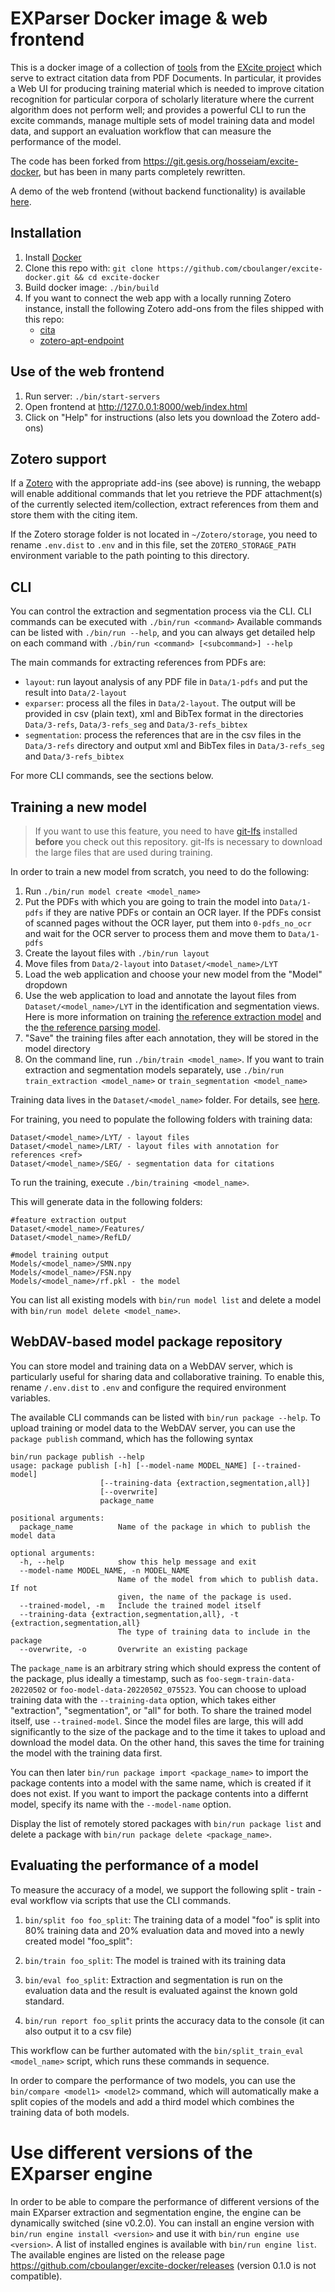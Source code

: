 # EXParser Docker image & web frontend

This is a docker image of a collection of
[tools](https://excite.informatik.uni-stuttgart.de/#software) from the [EXcite
project](https://excite.informatik.uni-stuttgart.de/) which serve to extract
citation data from PDF Documents. In particular, it provides a Web UI for
producing training material which is needed to improve citation recognition for
particular corpora of scholarly literature where the current algorithm does not
perform well; and provides a powerful CLI to run the excite commands, manage
multiple sets of model training data and model data, and support an evaluation
workflow that can measure the performance of the model.

The code has been forked from https://git.gesis.org/hosseiam/excite-docker, but
has been in many parts completely rewritten.

A demo of the web frontend (without backend functionality) is available 
[here](https://cboulanger.github.io/excite-docker/web/index.html).

## Installation

1. Install [Docker](https://docs.docker.com/install)
2. Clone this repo with: `git clone https://github.com/cboulanger/excite-docker.git && cd excite-docker`
3. Build docker image: `./bin/build`
4. If you want to connect the web app with a locally running Zotero instance,
   install the following Zotero add-ons from the files shipped with this repo:
   - [cita](zotero/cita.xpi)
   - [zotero-apt-endpoint](zotero/zotero-api-endpoint.xpi)

## Use of the web frontend

1. Run server: `./bin/start-servers`
2. Open frontend at http://127.0.0.1:8000/web/index.html
3. Click on "Help" for instructions (also lets you download the Zotero add-ons)

## Zotero support

If a [Zotero](https://zotero.org) with the appropriate add-ins (see above) is
running, the webapp will enable additional commands that let you retrieve the
PDF attachment(s) of the currently selected item/collection, extract references
from them and store them with the citing item.

If the Zotero storage folder is not located in `~/Zotero/storage`, you need to
rename `.env.dist` to `.env` and in this file, set the `ZOTERO_STORAGE_PATH`
environment variable to the path pointing to this directory.

## CLI

You can control the extraction and segmentation process via the CLI. CLI
commands can be executed with `./bin/run <command>` Available commands can be
listed with `./bin/run --help`, and you can always get detailed help on each
command with `./bin/run <command> [<subcommand>] --help`

The main commands for extracting references from PDFs are: 

- `layout`: run layout analysis of any PDF file in `Data/1-pdfs` and put the
  result into `Data/2-layout`
- `exparser`: process all the files in `Data/2-layout`. The output will be
  provided in  csv (plain text), xml and BibTex format in the directories
  `Data/3-refs`, `Data/3-refs_seg` and `Data/3-refs_bibtex`
- `segmentation`: process the references that are in the csv files in the
  `Data/3-refs` directory and output xml and BibTex files in 
  `Data/3-refs_seg` and `Data/3-refs_bibtex`

For more CLI commands, see the sections below.

## Training a new model

> If you want to use this feature, you need to have
[git-lfs](https://www.atlassian.com/git/tutorials/git-lfs) installed **before** you
check out this repository. git-lfs is necessary to download the large files that
are used during training.

In order to train a new model from scratch, you need to do the following:

1. Run `./bin/run model create <model_name>` 
2. Put the PDFs with which you are going to train the model into `Data/1-pdfs`
   if they are native PDFs or contain an OCR layer. If the PDFs consist of
   scanned pages without the OCR layer, put them into `0-pdfs_no_ocr` and wait
   for the OCR server to process them and move them to `Data/1-pdfs`
3. Create the layout files with `./bin/run layout`
4. Move files from `Data/2-layout` into `Dataset/<model_name>/LYT`
5. Load the web application and choose your new model from the "Model" dropdown
6. Use the web application to load and annotate the layout files from
   `Dataset/<model_name>/LYT` in the identification and segmentation
   views. Here is more information on training [the reference extraction
   model](https://exparser.readthedocs.io/en/latest/ReferenceExtraction/) and the
   [the reference parsing model](https://exparser.readthedocs.io/en/latest/ReferenceParsing/).
7. "Save" the training files after each annotation, they will be stored
   in the model directory
8. On the command line, run `./bin/train <model_name>`. If
you want to train extraction and segmentation models separately, use
`./bin/run train_extraction <model_name>` or `train_segmentation
<model_name>`

Training data lives in the `Dataset/<model_name>`
folder. For details, see [here](./Dataset/README.md).

For training, you need to populate the following folders with training data:
```
Dataset/<model_name>/LYT/ - layout files
Dataset/<model_name>/LRT/ - layout files with annotation for references <ref>
Dataset/<model_name>/SEG/ - segmentation data for citations 
```

To run the training, execute `./bin/training <model_name>`.

This will generate data in the following folders:
```text
#feature extraction output
Dataset/<model_name>/Features/
Dataset/<model_name>/RefLD/

#model training output
Models/<model_name>/SMN.npy
Models/<model_name>/FSN.npy
Models/<model_name>/rf.pkl - the model
```

You can list all existing models with `bin/run model list` and delete a model with
`bin/run model delete <model_name>`.

## WebDAV-based model package repository

You can store model and training data on a WebDAV server, which is particularly
useful for sharing data and collaborative training. To enable this, rename `/.env.dist`
to `.env` and configure the required environment variables.

The available CLI commands can be listed with `bin/run package --help`. To
upload training or model data to the WebDAV server, you can use the `package
publish` command, which has the following syntax

```text
bin/run package publish --help
usage: package publish [-h] [--model-name MODEL_NAME] [--trained-model]
                    [--training-data {extraction,segmentation,all}]
                    [--overwrite]
                    package_name

positional arguments:
  package_name          Name of the package in which to publish the model data

optional arguments:
  -h, --help            show this help message and exit
  --model-name MODEL_NAME, -n MODEL_NAME
                        Name of the model from which to publish data. If not
                        given, the name of the package is used.
  --trained-model, -m   Include the trained model itself
  --training-data {extraction,segmentation,all}, -t {extraction,segmentation,all}
                        The type of training data to include in the package
  --overwrite, -o       Overwrite an existing package
```

The `package_name` is an arbitrary string which should express the content of
the package, plus ideally a timestamp, such as `foo-segm-train-data-20220502` or
`foo-model-data-20220502_075523`. You can choose to upload training data with
the `--training-data` option, which takes either "extraction", "segmentation",
or "all" for both. To share the trained model itself, use `--trained-model`. Since
the model files are large, this will add significantly to the size of the package
and to the time it takes to upload and download the model data. On the other hand,
this saves the time for training the model with the training data first. 

You can then later `bin/run package import <package_name>` to import the package
contents into a model with the same name, which is created if it does not exist. If
you want to import the package contents into a differnt model, specify its name with 
the `--model-name` option. 

Display the list of remotely stored packages with `bin/run package list` and delete a
package with `bin/run package delete <package_name>`.

## Evaluating the performance of a model

To measure the accuracy of a model, we support the following split - train -
eval workflow via scripts that use the CLI commands.

1) `bin/split foo foo_split`: The training data of a model "foo" is split into
80% training data and 20% evaluation data and moved into a newly created model
"foo_split":

2) `bin/train foo_split`: The model is trained with its training data 

3) `bin/eval foo_split`: Extraction and segmentation is run on the
evaluation data and the result is evaluated against the known gold standard.

4) `bin/run report foo_split` prints the accuracy data to the console
(it can also output it to a csv file)

This workflow can be further automated with the `bin/split_train_eval
<model_name>` script, which runs these commands in sequence. 

In order to compare the performance of two models, you can use the `bin/compare
<model1> <model2>` command, which will automatically make a split copies of the
models and add a third model which combines the training data of both models.

# Use different versions of the EXparser engine

In order to be able to compare the performance of different versions of the main
EXparser extraction and segmentation engine, the engine can be dynamically
switched (sine v0.2.0). You can install an engine version with `bin/run engine
install <version>` and use it with `bin/run engine use <version>`. A list of
installed engines is available with `bin/run engine list`. The available engines
are listed on the release page https://github.com/cboulanger/excite-docker/releases
(version 0.1.0 is not compatible).
